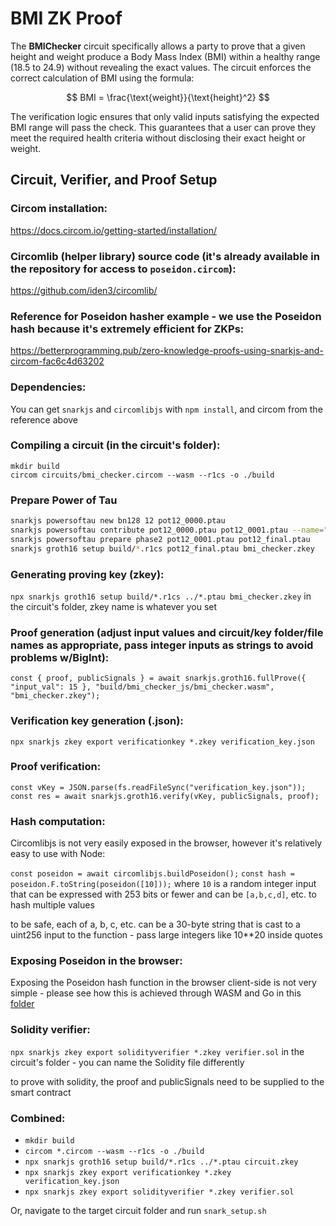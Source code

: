 # BMI ZK Proof

The **BMIChecker** circuit specifically allows a party to prove that a given height and weight produce a Body Mass Index (BMI) within a healthy range (18.5 to 24.9) without revealing the exact values. The circuit enforces the correct calculation of BMI using the formula:

$$
BMI = \frac{\text{weight}}{\text{height}^2}
$$

The verification logic ensures that only valid inputs satisfying the expected BMI range will pass the check. This guarantees that a user can prove they meet the required health criteria without disclosing their exact height or weight.

## Circuit, Verifier, and Proof Setup

### Circom installation:

https://docs.circom.io/getting-started/installation/

### Circomlib (helper library) source code (it's already available in the repository for access to `poseidon.circom`):

https://github.com/iden3/circomlib/

### Reference for Poseidon hasher example - we use the Poseidon hash because it's extremely efficient for ZKPs:

https://betterprogramming.pub/zero-knowledge-proofs-using-snarkjs-and-circom-fac6c4d63202

### Dependencies:

You can get `snarkjs` and `circomlibjs` with `npm install`, and circom from the reference above

### Compiling a circuit (in the circuit's folder):

`mkdir build` <br/>
`circom circuits/bmi_checker.circom --wasm --r1cs -o ./build`

### Prepare Power of Tau

```sh
snarkjs powersoftau new bn128 12 pot12_0000.ptau
snarkjs powersoftau contribute pot12_0000.ptau pot12_0001.ptau --name="EcoNova" --randomness="46e0b00af407k9e80d0"
snarkjs powersoftau prepare phase2 pot12_0001.ptau pot12_final.ptau
snarkjs groth16 setup build/*.r1cs pot12_final.ptau bmi_checker.zkey
```

### Generating proving key (zkey):

`npx snarkjs groth16 setup build/*.r1cs ../*.ptau bmi_checker.zkey` in the circuit's folder, zkey name is whatever you set

### Proof generation (adjust input values and circuit/key folder/file names as appropriate, pass integer inputs as strings to avoid problems w/BigInt):

`const { proof, publicSignals } = await snarkjs.groth16.fullProve({ "input_val": 15 }, "build/bmi_checker_js/bmi_checker.wasm", "bmi_checker.zkey");`

### Verification key generation (.json):

`npx snarkjs zkey export verificationkey *.zkey verification_key.json`

### Proof verification:

`const vKey = JSON.parse(fs.readFileSync("verification_key.json"));`
`const res = await snarkjs.groth16.verify(vKey, publicSignals, proof);`

### Hash computation:

Circomlibjs is not very easily exposed in the browser, however it's relatively easy to use with Node:

`const poseidon = await circomlibjs.buildPoseidon();`
`const hash = poseidon.F.toString(poseidon([10]));` where `10` is a random integer input that can be expressed with 253 bits or fewer and can be `[a,b,c,d]`, etc. to hash multiple values

to be safe, each of a, b, c, etc. can be a 30-byte string that is cast to a uint256 input to the function - pass large integers like 10\*\*20 inside quotes

### Exposing Poseidon in the browser:

Exposing the Poseidon hash function in the browser client-side is not very simple - please see how this is achieved through WASM and Go in this [folder](site/client/public/poseidon)

### Solidity verifier:

`npx snarkjs zkey export solidityverifier *.zkey verifier.sol` in the circuit's folder - you can name the Solidity file differently

to prove with solidity, the proof and publicSignals need to be supplied to the smart contract

### Combined:

- `mkdir build`
- `circom *.circom --wasm --r1cs -o ./build`
- `npx snarkjs groth16 setup build/*.r1cs ../*.ptau circuit.zkey`
- `npx snarkjs zkey export verificationkey *.zkey verification_key.json`
- `npx snarkjs zkey export solidityverifier *.zkey verifier.sol`

Or, navigate to the target circuit folder and run `snark_setup.sh`
